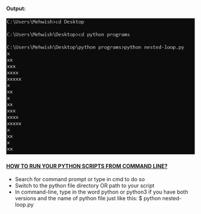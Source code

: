 #### Output:
![](https://github.com/MishiCodes/Python/blob/master/Nested%20Loop/nested-loop.PNG)

#### [HOW TO RUN YOUR PYTHON SCRIPTS FROM COMMAND LINE?](https://docs.python.org/3/faq/windows.html)
* Search for command prompt or type in cmd to do so
* Switch to the python file directory OR path to your script
* In command-line, type in the word python or python3 if you have both versions and the name of python file just like this: $ python nested-loop.py
